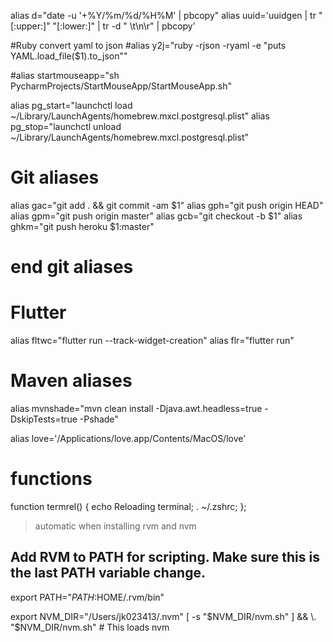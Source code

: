 alias d="date -u '+%Y/%m/%d/%H%M' | pbcopy"
alias uuid='uuidgen | tr "[:upper:]" "[:lower:]" | tr -d " \t\n\r" | pbcopy'

#Ruby convert yaml to json
#alias y2j="ruby -rjson -ryaml -e \"puts YAML.load_file($1).to_json\""

#alias startmouseapp="sh PycharmProjects/StartMouseApp/StartMouseApp.sh"

alias pg_start="launchctl load ~/Library/LaunchAgents/homebrew.mxcl.postgresql.plist"
alias pg_stop="launchctl unload ~/Library/LaunchAgents/homebrew.mxcl.postgresql.plist"
# Git aliases
alias gac="git add . && git commit -am $1"
alias gph="git push origin HEAD"
alias gpm="git push origin master"
alias gcb="git checkout -b $1"
alias ghkm="git push heroku $1:master"
# end git aliases

# Flutter
alias fltwc="flutter run --track-widget-creation"
alias flr="flutter run"

# Maven aliases
alias mvnshade="mvn clean install -Djava.awt.headless=true -DskipTests=true -Pshade"

alias love='/Applications/love.app/Contents/MacOS/love'

# functions
function termrel() { echo Reloading terminal; . ~/.zshrc; };

> automatic when installing rvm and nvm
## Add RVM to PATH for scripting. Make sure this is the last PATH variable change.
export PATH="$PATH:$HOME/.rvm/bin"

export NVM_DIR="/Users/jk023413/.nvm"
[ -s "$NVM_DIR/nvm.sh" ] && \. "$NVM_DIR/nvm.sh"  # This loads nvm
